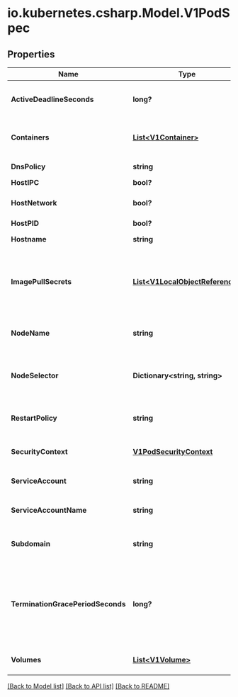 # io.kubernetes.csharp.Model.V1PodSpec
## Properties

Name | Type | Description | Notes
------------ | ------------- | ------------- | -------------
**ActiveDeadlineSeconds** | **long?** | Optional duration in seconds the pod may be active on the node relative to StartTime before the system will actively try to mark it failed and kill associated containers. Value must be a positive integer. | [optional] 
**Containers** | [**List&lt;V1Container&gt;**](V1Container.md) | List of containers belonging to the pod. Containers cannot currently be added or removed. There must be at least one container in a Pod. Cannot be updated. More info: http://kubernetes.io/docs/user-guide/containers | 
**DnsPolicy** | **string** | Set DNS policy for containers within the pod. One of &#39;ClusterFirst&#39; or &#39;Default&#39;. Defaults to \&quot;ClusterFirst\&quot;. | [optional] 
**HostIPC** | **bool?** | Use the host&#39;s ipc namespace. Optional: Default to false. | [optional] 
**HostNetwork** | **bool?** | Host networking requested for this pod. Use the host&#39;s network namespace. If this option is set, the ports that will be used must be specified. Default to false. | [optional] 
**HostPID** | **bool?** | Use the host&#39;s pid namespace. Optional: Default to false. | [optional] 
**Hostname** | **string** | Specifies the hostname of the Pod If not specified, the pod&#39;s hostname will be set to a system-defined value. | [optional] 
**ImagePullSecrets** | [**List&lt;V1LocalObjectReference&gt;**](V1LocalObjectReference.md) | ImagePullSecrets is an optional list of references to secrets in the same namespace to use for pulling any of the images used by this PodSpec. If specified, these secrets will be passed to individual puller implementations for them to use. For example, in the case of docker, only DockerConfig type secrets are honored. More info: http://kubernetes.io/docs/user-guide/images#specifying-imagepullsecrets-on-a-pod | [optional] 
**NodeName** | **string** | NodeName is a request to schedule this pod onto a specific node. If it is non-empty, the scheduler simply schedules this pod onto that node, assuming that it fits resource requirements. | [optional] 
**NodeSelector** | **Dictionary&lt;string, string&gt;** | NodeSelector is a selector which must be true for the pod to fit on a node. Selector which must match a node&#39;s labels for the pod to be scheduled on that node. More info: http://kubernetes.io/docs/user-guide/node-selection/README | [optional] 
**RestartPolicy** | **string** | Restart policy for all containers within the pod. One of Always, OnFailure, Never. Default to Always. More info: http://kubernetes.io/docs/user-guide/pod-states#restartpolicy | [optional] 
**SecurityContext** | [**V1PodSecurityContext**](V1PodSecurityContext.md) | SecurityContext holds pod-level security attributes and common container settings. Optional: Defaults to empty.  See type description for default values of each field. | [optional] 
**ServiceAccount** | **string** | DeprecatedServiceAccount is a depreciated alias for ServiceAccountName. Deprecated: Use serviceAccountName instead. | [optional] 
**ServiceAccountName** | **string** | ServiceAccountName is the name of the ServiceAccount to use to run this pod. More info: http://releases.k8s.io/HEAD/docs/design/service_accounts.md | [optional] 
**Subdomain** | **string** | If specified, the fully qualified Pod hostname will be \&quot;&lt;hostname&gt;.&lt;subdomain&gt;.&lt;pod namespace&gt;.svc.&lt;cluster domain&gt;\&quot;. If not specified, the pod will not have a domainname at all. | [optional] 
**TerminationGracePeriodSeconds** | **long?** | Optional duration in seconds the pod needs to terminate gracefully. May be decreased in delete request. Value must be non-negative integer. The value zero indicates delete immediately. If this value is nil, the default grace period will be used instead. The grace period is the duration in seconds after the processes running in the pod are sent a termination signal and the time when the processes are forcibly halted with a kill signal. Set this value longer than the expected cleanup time for your process. Defaults to 30 seconds. | [optional] 
**Volumes** | [**List&lt;V1Volume&gt;**](V1Volume.md) | List of volumes that can be mounted by containers belonging to the pod. More info: http://kubernetes.io/docs/user-guide/volumes | [optional] 

[[Back to Model list]](../README.md#documentation-for-models) [[Back to API list]](../README.md#documentation-for-api-endpoints) [[Back to README]](../README.md)


